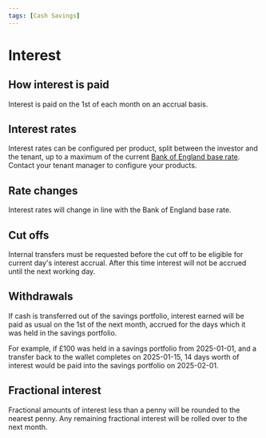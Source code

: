 ```yaml
---
tags: [Cash Savings]
---
```


# Interest

## How interest is paid

Interest is paid on the 1st of each month on an accrual basis.

## Interest rates

Interest rates can be configured per product, split between the investor and the tenant, up to a maximum of the current [Bank of England base rate](https://www.bankofengland.co.uk/monetary-policy/the-interest-rate-bank-rate). Contact your tenant manager to configure your products.

## Rate changes

Interest rates will change in line with the Bank of England base rate.

## Cut offs

Internal transfers must be requested before the cut off to be eligible for current day's interest accrual. After this time interest will not be accrued until the next working day.

## Withdrawals

If cash is transferred out of the savings portfolio, interest earned will be paid as usual on the 1st of the next month, accrued for the days which it was held in the savings portfolio.

For example, if £100 was held in a savings portfolio from 2025-01-01, and a transfer back to the wallet completes on 2025-01-15, 14 days worth of interest would be paid into the savings portfolio on 2025-02-01.

## Fractional interest

Fractional amounts of interest less than a penny will be rounded to the nearest penny. Any remaining fractional interest will be rolled over to the next month.